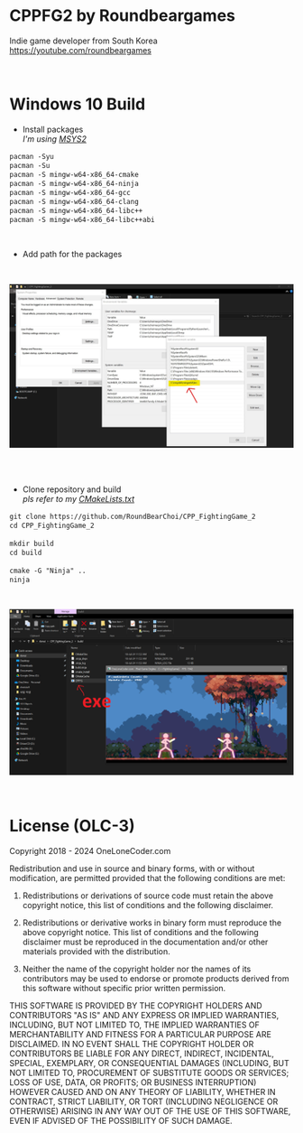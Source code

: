 # CPPFG2 by Roundbeargames

Indie game developer from South Korea
<br>
https://youtube.com/roundbeargames

<br>

# Windows 10 Build
- Install packages
<br> *I'm using [MSYS2](https://www.msys2.org/)*

```
pacman -Syu
pacman -Su
pacman -S mingw-w64-x86_64-cmake
pacman -S mingw-w64-x86_64-ninja
pacman -S mingw-w64-x86_64-gcc
pacman -S mingw-w64-x86_64-clang
pacman -S mingw-w64-x86_64-libc++
pacman -S mingw-w64-x86_64-libc++abi
```

<br>

- Add path for the packages
<br>

![system_path](screenshots/system_path_new.png)

<br>
<br>

- Clone repository and build
<br> *pls refer to my [CMakeLists.txt](https://github.com/RoundBearChoi/CPP_FightingGame_2/blob/main/CMakeLists.txt)*

```
git clone https://github.com/RoundBearChoi/CPP_FightingGame_2
cd CPP_FightingGame_2

mkdir build
cd build

cmake -G "Ninja" ..
ninja
```

<br>

![running_clang](screenshots/run_exe_file.png)

<br>

# License (OLC-3)

Copyright 2018 - 2024 OneLoneCoder.com

Redistribution and use in source and binary forms, with or without modification,
are permitted provided that the following conditions are met:

1. Redistributions or derivations of source code must retain the above copyright
notice, this list of conditions and the following disclaimer.

2. Redistributions or derivative works in binary form must reproduce the above
copyright notice. This list of conditions and the following	disclaimer must be
reproduced in the documentation and/or other materials provided with the distribution.

3. Neither the name of the copyright holder nor the names of its contributors may
be used to endorse or promote products derived from this software without specific
prior written permission.

THIS SOFTWARE IS PROVIDED BY THE COPYRIGHT HOLDERS AND CONTRIBUTORS	"AS IS" AND ANY
EXPRESS OR IMPLIED WARRANTIES, INCLUDING, BUT NOT LIMITED TO, THE IMPLIED WARRANTIES
OF MERCHANTABILITY AND FITNESS FOR A PARTICULAR PURPOSE ARE DISCLAIMED. IN NO EVENT
SHALL THE COPYRIGHT	HOLDER OR CONTRIBUTORS BE LIABLE FOR ANY DIRECT, INDIRECT,
INCIDENTAL,	SPECIAL, EXEMPLARY, OR CONSEQUENTIAL DAMAGES (INCLUDING, BUT NOT LIMITED
TO, PROCUREMENT OF SUBSTITUTE GOODS OR SERVICES; LOSS OF USE, DATA, OR PROFITS; OR
BUSINESS INTERRUPTION) HOWEVER CAUSED AND ON ANY THEORY OF LIABILITY, WHETHER IN
CONTRACT, STRICT LIABILITY, OR TORT	(INCLUDING NEGLIGENCE OR OTHERWISE) ARISING IN
ANY WAY OUT OF THE USE OF THIS SOFTWARE, EVEN IF ADVISED OF THE POSSIBILITY OF
SUCH DAMAGE.